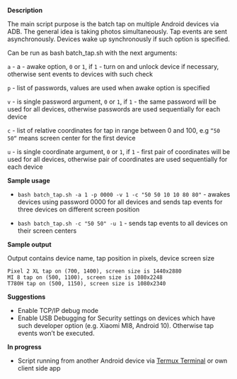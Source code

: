 **Description**

The main script purpose is the batch tap on multiple Android devices via ADB. The general idea is taking photos simultaneously. Tap events are sent asynchronously. Devices wake up synchronously if such option is specified.

Can be run as bash batch_tap.sh with the next arguments:

`a` - a - awake option, `0` or `1`, if `1` - turn on and unlock device if necessary, otherwise sent events to devices with such check

`p` - list of passwords, values are used when awake option is specified

`v` - is single password argument, `0` or `1`, if `1` - the same password will be used for all devices, otherwise passwords are used sequentially for each device

`c` - list of relative coordinates for tap in range between 0 and 100, e.g `“50 50“` means screen center for the first device

`u` - is single coordinate argument, `0` or `1`, if `1` - first pair of coordinates will be used for all devices, otherwise pair of coordinates are used sequentially for each device


**Sample usage**

 - `bash batch_tap.sh -a 1 -p 0000 -v 1 -c "50 50 10 10 80 80"`  - awakes devices using password 0000 for all devices and sends tap events for three devices on different screen position

 - `bash batch_tap.sh -c "50 50" -u 1` - sends tap events to all devices on their screen centers

**Sample output**

Output contains device name, tap position in pixels, device screen size

```
Pixel 2 XL tap on (700, 1400), screen size is 1440x2880
MI 8 tap on (500, 1100), screen size is 1080x2248
T780H tap on (500, 1150), screen size is 1080x2340
```

**Suggestions**

 - Enable TCP/IP debug mode
 - Enable USB Debugging for Security settings on devices which have such developer option (e.g. Xiaomi MI8, Android 10). Otherwise tap events won’t be executed.


**In progress**

 - Script running from another Android device via [Termux Terminal](https://github.com/MasterDevX/Termux-ADB) or own client side app
